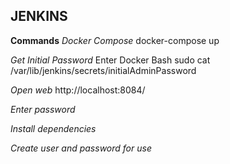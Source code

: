 ## JENKINS

**Commands**
*Docker Compose*
docker-compose up

*Get Initial Password*
Enter Docker Bash
sudo cat /var/lib/jenkins/secrets/initialAdminPassword

*Open web*
http://localhost:8084/

*Enter password*

*Install dependencies*

*Create user and password for use*